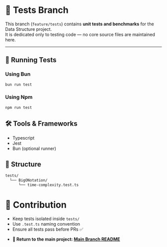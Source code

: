 # 🧪 Tests Branch

This branch (`feature/tests`) contains **unit tests and benchmarks** for the Data Structure project.  
It is dedicated only to testing code — no core source files are maintained here.

---

## 🚀 Running Tests

### Using Bun
```bash
bun run test
```

### Using Npm
```bash
npm run test
```

## 🛠️ Tools & Frameworks
- Typescript
- Jest
- Bun (optional runner)

## 📂 Structure

```bash
tests/
  └── BigONotation/
      └── time-complexity.test.ts
```

# 🤝 Contribution
- Keep tests isolated inside `tests/`
- Use `.test.ts` naming convention
- Ensure all tests pass before PRs ✅

* **🔗 Return to the main project: [Main Branch README](../README.md)**
